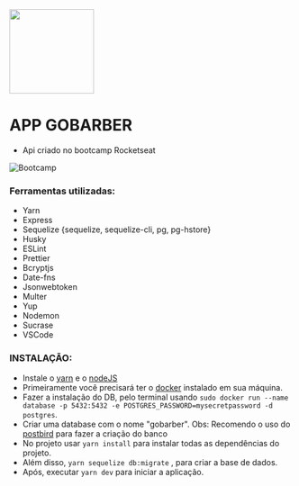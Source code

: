 <img src="https://s3.us-east-2.amazonaws.com/gobarber-img/logo.svg" height = "150"/>

# APP GOBARBER

- Api criado no bootcamp Rocketseat

![Bootcamp](https://rocketseat.com.br/static/images/update/bootcamp.svg)

### Ferramentas utilizadas:

- Yarn
- Express
- Sequelize {sequelize, sequelize-cli, pg, pg-hstore}
- Husky
- ESLint
- Prettier
- Bcryptjs
- Date-fns
- Jsonwebtoken
- Multer
- Yup
- Nodemon
- Sucrase
- VSCode
  
 ### INSTALAÇÃO:
 
  - Instale o [yarn](https://yarnpkg.com/en/docs/install#debian-stable) e o [nodeJS](https://nodejs.org/en/download/)
  - Primeiramente você precisará ter o [docker](https://www.docker.com/get-started) instalado em sua máquina.
  - Fazer a instalação do DB, pelo terminal usando `sudo docker run --name database -p 5432:5432 -e POSTGRES_PASSWORD=mysecretpassword -d postgres`.
  - Criar uma database com o nome "gobarber". Obs: Recomendo o uso do [postbird](https://electronjs.org/apps/postbird) para fazer a criação do banco
  - No projeto usar `yarn install` para instalar todas as dependências do projeto.
  - Além disso, `yarn sequelize db:migrate` , para criar a base de dados.
  - Após, executar `yarn dev` para iniciar a aplicação.
